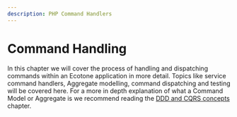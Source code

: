 ```yaml
---
description: PHP Command Handlers
---
```


# Command Handling

In this chapter we will cover the process of handling and dispatching commands within an Ecotone application in more detail. Topics like service command handlers, Aggregate modelling, command dispatching and testing will be covered here. For a more in depth explanation of what a Command Model or Aggregate is we recommend reading the [DDD and CQRS concepts](../modelling-1.md) chapter.


